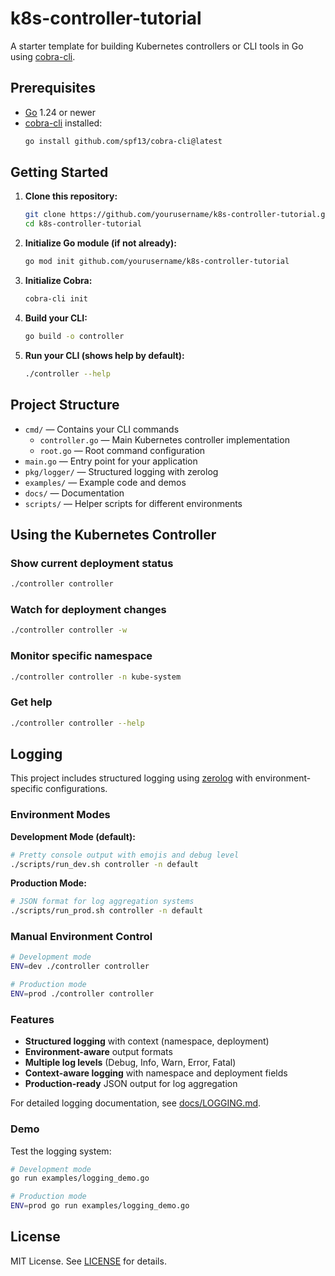 # k8s-controller-tutorial

A starter template for building Kubernetes controllers or CLI tools in Go using [cobra-cli](https://github.com/spf13/cobra-cli).

## Prerequisites

- [Go](https://golang.org/dl/) 1.24 or newer
- [cobra-cli](https://github.com/spf13/cobra-cli) installed:
  ```sh
  go install github.com/spf13/cobra-cli@latest
  ```

## Getting Started

1. **Clone this repository:**
   ```sh
   git clone https://github.com/yourusername/k8s-controller-tutorial.git
   cd k8s-controller-tutorial
   ```

2. **Initialize Go module (if not already):**
   ```sh
   go mod init github.com/yourusername/k8s-controller-tutorial
   ```

3. **Initialize Cobra:**
   ```sh
   cobra-cli init
   ```

4. **Build your CLI:**
   ```sh
   go build -o controller
   ```

5. **Run your CLI (shows help by default):**
   ```sh
   ./controller --help
   ```

## Project Structure

- `cmd/` — Contains your CLI commands
  - `controller.go` — Main Kubernetes controller implementation
  - `root.go` — Root command configuration
- `main.go` — Entry point for your application
- `pkg/logger/` — Structured logging with zerolog
- `examples/` — Example code and demos
- `docs/` — Documentation
- `scripts/` — Helper scripts for different environments

## Using the Kubernetes Controller

### Show current deployment status
```bash
./controller controller
```

### Watch for deployment changes
```bash
./controller controller -w
```

### Monitor specific namespace
```bash
./controller controller -n kube-system
```

### Get help
```bash
./controller controller --help
```

## Logging

This project includes structured logging using [zerolog](https://github.com/rs/zerolog) with environment-specific configurations.

### Environment Modes

**Development Mode (default):**
```bash
# Pretty console output with emojis and debug level
./scripts/run_dev.sh controller -n default
```

**Production Mode:**
```bash
# JSON format for log aggregation systems
./scripts/run_prod.sh controller -n default
```

### Manual Environment Control

```bash
# Development mode
ENV=dev ./controller controller

# Production mode  
ENV=prod ./controller controller
```

### Features

- **Structured logging** with context (namespace, deployment)
- **Environment-aware** output formats
- **Multiple log levels** (Debug, Info, Warn, Error, Fatal)
- **Context-aware logging** with namespace and deployment fields
- **Production-ready** JSON output for log aggregation

For detailed logging documentation, see [docs/LOGGING.md](docs/LOGGING.md).

### Demo

Test the logging system:

```bash
# Development mode
go run examples/logging_demo.go

# Production mode
ENV=prod go run examples/logging_demo.go
```

## License

MIT License. See [LICENSE](LICENSE) for details. 